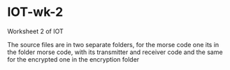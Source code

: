 # IOT-wk-2
Worksheet 2 of IOT

The source files are in two separate folders, for the morse code one its in the folder morse code, with its transmitter and receiver code and the same for the encrypted one in the encryption folder
